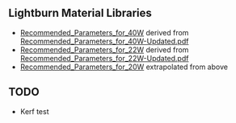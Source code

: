 ## Lightburn Material Libraries

* [Recommended_Parameters_for_40W](./Recommended_Parameters_for_40W.xml.clb) derived from [Recommended_Parameters_for_40W-Updated.pdf](../Recommended%20Parameters/Recommended_Parameters_for_40W-Updated.pdf)
* [Recommended_Parameters_for_22W](./Recommended_Parameters_for_22W.xml.clb) derived from [Recommended_Parameters_for_22W-Updated.pdf](../Recommended%20Parameters/Recommended_Parameters_for_22W-Updated.pdf)
* [Recommended_Parameters_for_20W](./Recommended_Parameters_for_20W.xml.clb) extrapolated from above

## TODO

- Kerf test

